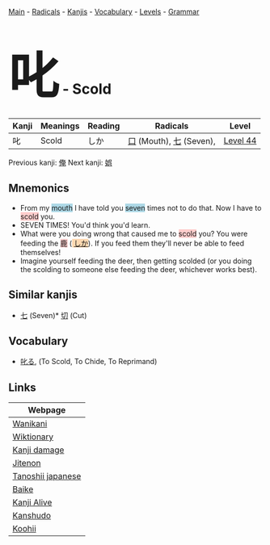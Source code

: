 <style> bigfont {font-size: 100px}</style>
[Main](../index.md) -
[Radicals](../radicals.md) -
[Kanjis](../kanjis.md) -
[Vocabulary](../vocabulary.md) -
[Levels](../levels.md) -
[Grammar](../grammar.md)
# <bigfont> 叱</bigfont> - Scold 

| Kanji | Meanings | Reading | Radicals | Level |
| --- | --- | --- | --- | --- |
| 叱 | Scold | しか | [口](../radicals/口.md) (Mouth), [七](../radicals/七.md) (Seven),  | [Level 44](../levels/wk_level44.md) |

Previous kanji: [俺](俺.md) Next kanji: [娯](娯.md) 

## Mnemonics
 * From my <span style="background-color:#ADD8E6"> mouth</span> I have told you <span style="background-color:#ADD8E6"> seven</span> times not to do that. Now I have to <span style="background-color:#ffcccb"> scold</span> you.
* SEVEN TIMES! You'd think you'd learn.
* What were you doing wrong that caused me to <span style="background-color:#ffcccb"> scold</span> you? You were feeding the <span style="background-color:#ffcccb"> 鹿</span> (<span style="background-color:#fed8b1"> [しか](https://jisho.org/search/しか)</span>). If you feed them they'll never be able to feed themselves!
* Imagine yourself feeding the deer, then getting scolded (or you doing the scolding to someone else feeding the deer, whichever works best).


## Similar kanjis
 * [七](七.md) (Seven)* [切](切.md) (Cut)


## Vocabulary
 * [叱る](../vocabulary/叱.md), (To Scold, To Chide, To Reprimand)



## Links 

| Webpage |
| --- |
| [Wanikani          ](https://www.wanikani.com/kanji/叱) |
| [Wiktionary        ](https://en.wiktionary.org/wiki/叱) |
| [Kanji damage      ](http://www.kanjidamage.com/kanji/search?utf8=✓&q=叱) |
| [Jitenon           ](https://jitenon.com/kanji/叱) |
| [Tanoshii japanese ](https://www.tanoshiijapanese.com/dictionary/kanji.cfm?k=叱) |
| [Baike             ](https://baike.baidu.com/item/叱) |
| [Kanji Alive       ](https://app.kanjialive.com/叱) |
| [Kanshudo          ](https://www.kanshudo.com/searchmn?q=叱) |
| [Koohii            ](https://kanji.koohii.com/study/kanji/叱) |
